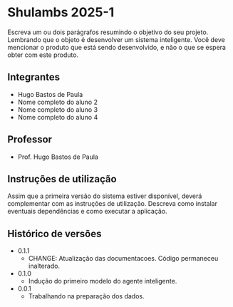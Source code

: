# Shulambs 2025-1

Escreva um ou dois parágrafos resumindo o objetivo do seu projeto. Lembrando que o objeto é desenvolver um sistema inteligente. Você deve mencionar o produto que está sendo desenvolvido, e não o que se espera obter com este produto.

## Integrantes

* Hugo Bastos de Paula
* Nome completo do aluno 2
* Nome completo do aluno 3
* Nome completo do aluno 4

## Professor

* Prof. Hugo Bastos de Paula

## Instruções de utilização

Assim que a primeira versão do sistema estiver disponível, deverá complementar com as instruções de utilização. Descreva como instalar eventuais dependências e como executar a aplicação.

## Histórico de versões

* 0.1.1
    * CHANGE: Atualização das documentacoes. Código permaneceu inalterado.
* 0.1.0
    * Indução do primeiro modelo do agente inteligente.
* 0.0.1
    * Trabalhando na preparação dos dados.

